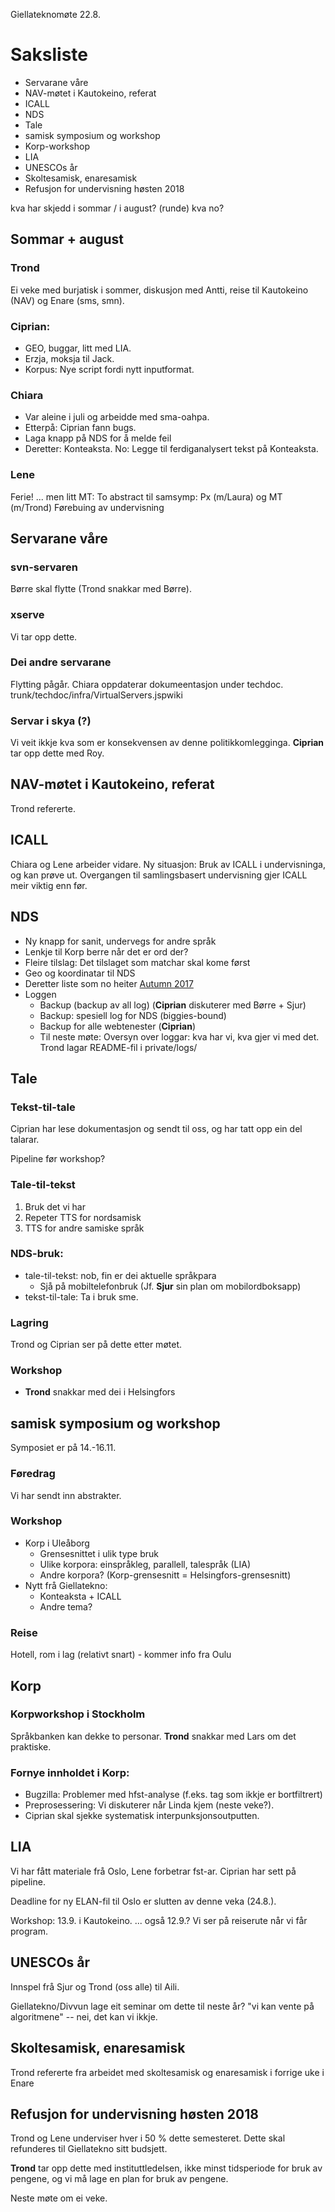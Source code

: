 Giellateknomøte 22.8.

# Saksliste

* Servarane våre
* NAV-møtet i Kautokeino, referat
* ICALL
* NDS
* Tale
* samisk symposium og workshop
* Korp-workshop
* LIA
* UNESCOs år
* Skoltesamisk, enaresamisk
* Refusjon for undervisning høsten 2018

 kva har skjedd i sommar / i august? (runde)
 kva no?

##  Sommar + august

### Trond
Ei veke med burjatisk i sommer, diskusjon med Antti, reise til Kautokeino (NAV) og Enare (sms, smn).

### Ciprian: 
* GEO, buggar, litt med LIA.
* Erzja, moksja til Jack. 
* Korpus: Nye script fordi nytt inputformat.

### Chiara
* Var aleine i juli og arbeidde med sma-oahpa.
* Etterpå: Ciprian fann bugs. 
* Laga knapp på NDS for å melde feil
* Deretter: Konteaksta. No: Legge til ferdiganalysert tekst på Konteaksta.

### Lene
Ferie! ... men litt MT:
To abstract til samsymp: Px (m/Laura) og MT (m/Trond)
Førebuing av undervisning

##  Servarane våre

### svn-servaren
Børre skal flytte (Trond snakkar med Børre).

### xserve
Vi tar opp dette.

### Dei andre servarane
Flytting pågår. Chiara oppdaterar dokumeentasjon under techdoc. 
trunk/techdoc/infra/VirtualServers.jspwiki

### Servar i skya (?)
Vi veit ikkje kva som er konsekvensen av denne politikkomlegginga.
**Ciprian** tar opp dette med Roy.

##  NAV-møtet i Kautokeino, referat

Trond refererte.

##  ICALL

Chiara og Lene arbeider vidare.
Ny situasjon: Bruk av ICALL i undervisninga, og kan prøve ut.
Overgangen til samlingsbasert undervisning gjer ICALL meir viktig enn før.

##  NDS

* Ny knapp for sanit, undervegs for andre språk
* Lenkje til Korp berre når det er ord der?
* Fleire tilslag: Det tilslaget som matchar skal kome først
* Geo og koordinatar til NDS
* Deretter liste som no heiter [Autumn 2017](https://giellalt.uit.no/dicts/NewFeatures.html)
* Loggen
    - Backup (backup av all log) (**Ciprian** diskuterer med Børre + Sjur)
    - Backup: spesiell log for NDS (biggies-bound)
    - Backup for alle webtenester (**Ciprian**)
    - Til neste møte: Oversyn over loggar: kva har vi, kva gjer vi med det.
   Trond lagar README-fil i private/logs/

##  Tale

### Tekst-til-tale
Ciprian har lese dokumentasjon og sendt til oss, og har tatt opp ein del talarar.

Pipeline før workshop?

### Tale-til-tekst
1. Bruk det vi har
1. Repeter TTS for nordsamisk
1. TTS for andre samiske språk

### NDS-bruk:
* tale-til-tekst: nob, fin er dei aktuelle språkpara
    - Sjå på mobiltelefonbruk (Jf. **Sjur** sin plan om mobilordboksapp)
* tekst-til-tale: Ta i bruk sme.

### Lagring
Trond og Ciprian ser på dette etter møtet.

### Workshop
* **Trond** snakkar med dei i Helsingfors

##  samisk symposium og workshop
Symposiet er på 14.-16.11.

### Føredrag

Vi har sendt inn abstrakter.

### Workshop

* Korp i Uleåborg
    - Grensesnittet i ulik type bruk
    - Ulike korpora: einspråkleg, parallell, talespråk (LIA)
    - Andre korpora? (Korp-grensesnitt = Helsingfors-grensesnitt)
* Nytt frå Giellatekno: 
    - Konteaksta + ICALL
    - Andre tema?

### Reise

Hotell, rom i lag (relativt snart) - kommer info fra Oulu

## Korp
### Korpworkshop i Stockholm

Språkbanken kan dekke to personar. **Trond** snakkar med Lars om det praktiske.

### Fornye innholdet i Korp:
* Bugzilla: Problemer med hfst-analyse (f.eks. tag som ikkje er bortfiltrert)
* Preprosessering: Vi diskuterer når Linda kjem (neste veke?).
* Ciprian skal sjekke systematisk interpunksjonsoutputten.

##  LIA

Vi har fått materiale frå Oslo, Lene forbetrar fst-ar.
Ciprian har sett på pipeline.

Deadline for ny ELAN-fil til Oslo er slutten av denne veka (24.8.).

Workshop: 13.9. i Kautokeino. ... også 12.9.?
Vi ser på reiserute når vi får program.

##  UNESCOs år

Innspel frå Sjur og Trond (oss alle) til Aili.

Giellatekno/Divvun lage eit seminar om dette til neste år?
"vi kan vente på algoritmene" -- nei, det kan vi ikkje.

##  Skoltesamisk, enaresamisk
Trond refererte fra arbeidet med skoltesamisk og enaresamisk i forrige uke i Enare

##  Refusjon for undervisning høsten 2018
Trond og Lene underviser hver i 50 % dette semesteret. Dette skal refunderes til Giellatekno sitt budsjett.

**Trond** tar opp dette med instituttledelsen, ikke minst tidsperiode for bruk av pengene, og vi må lage en plan for bruk av pengene.

Neste møte om ei veke.
